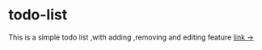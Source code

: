 # todo-list
This is a simple todo list ,with adding ,removing and editing feature  [link ->](https://samir984.github.io/todo-list/)
